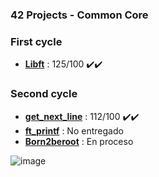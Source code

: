 ### 42 Projects - Common Core

### First cycle
- [**Libft**](https://github.com/mferest/Cursus42/tree/main/Cursus42-main/Cursus/circle-00/Libft) : 125/100 ✔️✔️

### Second cycle
- [**get_next_line**](https://github.com/mferest/Cursus42/tree/main/Cursus42-main/Cursus/circle-01/get_next_line) : 112/100 ✔️✔️
- [**ft_printf**](https://github.com/mferest/Cursus42/tree/main/Cursus42-main/Cursus/circle-01/ft_printf) : No entregado
- [**Born2beroot**](https://github.com/mferest/Cursus42/tree/main/Cursus42-main/Cursus/circle-01/Born2beroot) : En proceso

  
![image](https://github.com/mferest/Cursus42/assets/139508718/8230a118-c174-4269-ba88-1c34c35e3cbe)


